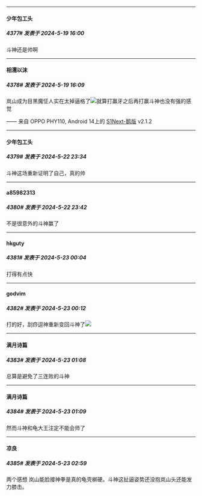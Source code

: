 ﻿
*****

####  少年包工头  
##### 4377#       发表于 2024-5-19 16:00

斗神还是帅啊

*****

####  相濡以沫  
##### 4378#       发表于 2024-5-19 16:09

岚山成为目黑魔怔人实在太掉逼格了<img src="https://static.saraba1st.com/image/smiley/face2017/004.gif" referrerpolicy="no-referrer">就算打赢牙之后再打赢斗神也没有强的感觉

—— 来自 OPPO PHY110, Android 14上的 [S1Next-鹅版](https://github.com/ykrank/S1-Next/releases) v2.1.2

*****

####  少年包工头  
##### 4379#       发表于 2024-5-22 23:34

斗神这场重新证明了自己，真的帅


*****

####  a85982313  
##### 4380#       发表于 2024-5-22 23:42

不是很意外的斗神赢了


*****

####  hkguty  
##### 4381#       发表于 2024-5-23 00:04

打得有点快


*****

####  godvim  
##### 4382#       发表于 2024-5-23 00:12

打的好，刮痧逗神重新变回斗神了<img src="https://static.saraba1st.com/image/smiley/face2017/034.png" referrerpolicy="no-referrer">


*****

####  满月诗篇  
##### 4383#       发表于 2024-5-23 01:08

总算是避免了三连败的斗神

*****

####  满月诗篇  
##### 4384#       发表于 2024-5-23 01:09

然而斗神和龟大王注定不能会师了


*****

####  凉良  
##### 4385#       发表于 2024-5-23 02:59

两个感想 岚山能脸接神拳是真的龟壳梆硬。斗神这扯逼姿势还没抱岚山头还能发力膝击。

